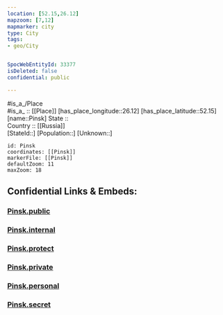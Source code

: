 ```yaml
---
location: [52.15,26.12] 
mapzoom: [7,12] 
mapmarker: city 
type: City
tags:
- geo/City


SpocWebEntityId: 33377
isDeleted: false
confidential: public

---
```

#is_a_/Place  
#is_a_ :: [[Place]] 
[has_place_longitude::26.12] 
[has_place_latitude::52.15] 
[name::Pinsk] 
State ::  
Country :: [[Russia]]  
[StateId::] 
[Population::] 
[Unknown::] 


```leaflet
id: Pinsk
coordinates: [[Pinsk]] 
markerFile: [[Pinsk]] 
defaultZoom: 11 
maxZoom: 18
```


## Confidential Links & Embeds: 

### [Pinsk.public](/_public/\Earth\Continent\Europe\Europe~East\Belarus\Oblasts~Belarus\Brest\CityPinsk.public.md) 

### [Pinsk.internal](/_internal/\Earth\Continent\Europe\Europe~East\Belarus\Oblasts~Belarus\Brest\CityPinsk.internal.md) 

### [Pinsk.protect](/_protect/\Earth\Continent\Europe\Europe~East\Belarus\Oblasts~Belarus\Brest\CityPinsk.protect.md) 

### [Pinsk.private](/_private/\Earth\Continent\Europe\Europe~East\Belarus\Oblasts~Belarus\Brest\CityPinsk.private.md) 

### [Pinsk.personal](/_personal/\Earth\Continent\Europe\Europe~East\Belarus\Oblasts~Belarus\Brest\CityPinsk.personal.md) 

### [Pinsk.secret](/_secret/\Earth\Continent\Europe\Europe~East\Belarus\Oblasts~Belarus\Brest\CityPinsk.secret.md)

